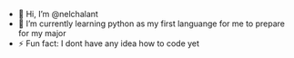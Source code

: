 - 👋 Hi, I’m @nelchalant
- 🌱 I’m currently learning python as my first languange for me to prepare for my major
- ⚡ Fun fact: I dont have any idea how to code yet

<!---
nelchalant/nelchalant is a ✨ special ✨ repository because its `README.md` (this file) appears on your GitHub profile.
You can click the Preview link to take a look at your changes.
--->
